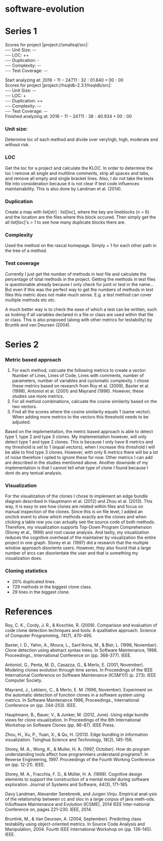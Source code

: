 ﻿# software-evolution

# Series 1
Scores for project |project://smallsql/src|:  
--- Unit Size: --  
--- LOC: ++  
--- Duplication: -  
--- Complexity: --  
--- Test Coverage: --  

Start analyzing at: $2016-11-24T11:32:01.840+00:00$    
Scores for project |project://hsqldb-2.3.1/hsqldb/src|:  
--- Unit Size: --  
--- LOC: +  
--- Duplication: ++  
--- Complexity: --  
--- Test Coverage: --  
Finished analyzing at: $2016-11-24T11:38:40.934+00:00$  

### Unit size:
Determine loc of each method and divide over veryhigh, high, moderate and without risk. 

### LOC
Get the loc for a project and calculate the KLOC.
In order to determine the loc I remove all single and multiline comments, strip all spaces and tabs, and remove all empty and single bracket lines. Also, I do not take the tests file into consideration because it is not clear if test code influences maintainability. This is also done by Landman et al. (2014).

### Duplication
Create a map with list[str] : list[loc], where the key are lineblocks (n = 6) and the location are the files where this block occured.
Then simply get the all list[loc]'s > 1 to see how many duplicate blocks there are.

### Complexity
Used the method on the rascal homepage. Simply + 1 for each other path in the tree of a method.

### Test coverage
Currently I just get the number of methods in test file and calculate the percentage of total methods in the project. 
Getting the methods in test files is questionable already because I only check for junit or test in the name... But even if this was the perfect way to get the numbers of methods in test files this metric does not make much sense. E.g. a test method can cover multiple methods etc etc.

A much better way is to check the ease of which a test can be written, such as looking if all variables declared in a file or class 
are used within that file or class. This is also proposed (along with other metrics for testability) by Bruntik and van Deursen (2004). 



# Series 2
### Metric based approach
1. For each method, calcuate the following metrics to create a vector: Number of Lines, Lines of Code, Lines with comments, number of parameters, number of variables and cyclomatic complexity.
I chose these metrics based on research from Roy et al. (2009), Baxter et al. (1998), Antoniol et al. (2001) and Mayrand (1996).
However, these studies use more metrics. 
2. For all method combinations, calcuate the cosine similarity based on the two vectors.
3. Find all the scores where the cosine similarity equals 1 (same vector). When adding more metrics to the vectors this threshold needs to be adjusted.

Based on the implementation, the metric based approach is able to detect type 1, type 2 and type 3 clones. My implementation however, will only detect type 1 and type 2 clones. This is because I only have 6 metrics and my threshold is set to 1 (equal vectors), when I increase this threshold I will be able to find type 3 clones. However, with only 6 metrics there will be a lot of noise therefore I opted to ignore these for now. Other metrics I can add are described in the studies mentioned above. Another downside of my implementation is that I cannot tell what type of clone I found because I dont do any textual analysis. 

### Visualization
For the visualization of the clones I chose to implement an edge bundle diagram described in Hauptmann et al. (2012) and Zhou et al. (2013). This way, it is easy to see how clones are related within files and focus on manual inspection of the clones. Since this is on file level, I added an onclick event to show which methods exactly are the clones and when clicking a table row you can actually see the source code of both methods. Therefore, my visualization supports Top-Down Program Comprehension (Storey et al., 1999) and root cause analysis.
And lastly, my visualization reduces the cognitive overhead of the maintainer by visualization the entire project in one graph. Storey et al. (1997) did a research that the multiple window approach disorients users. However, they also found that a large number of arcs can disorientate the user and that is something my visualization does. 

### Cloning statistics
* 20% duplicated lines.
* 729 methods in the biggest clone class.
* 29 lines in the biggest clone.

# References
Roy, C. K., Cordy, J. R., & Koschke, R. (2009). Comparison and evaluation of code clone detection techniques and tools: A qualitative approach. Science of Computer Programming, 74(7), 470-495.

Baxter, I. D., Yahin, A., Moura, L., Sant'Anna, M., & Bier, L. (1998, November). Clone detection using abstract syntax trees. In Software Maintenance, 1998. Proceedings., International Conference on (pp. 368-377). IEEE.

Antoniol, G., Penta, M. D., Casazza, G., & Merlo, E. (2001, November). Modeling clones evolution through time series. In Proceedings of the IEEE International Conference on Software Maintenance (ICSM'01) (p. 273). IEEE Computer Society.

Mayrand, J., Leblanc, C., & Merlo, E. M. (1996, November). Experiment on the automatic detection of function clones in a software system using metrics. In Software Maintenance 1996, Proceedings., International Conference on (pp. 244-253). IEEE.

Hauptmann, B., Bauer, V., & Junker, M. (2012, June). Using edge bundle views for clone visualization. In Proceedings of the 6th International Workshop on Software Clones (pp. 86-87). IEEE Press.

Zhou, H., Xu, P., Yuan, X., & Qu, H. (2013). Edge bundling in information visualization. Tsinghua Science and Technology, 18(2), 145-156.

Storey, M. A., Wong, K., & Muller, H. A. (1997, October). How do program understanding tools affect how programmers understand programs?. In Reverse Engineering, 1997. Proceedings of the Fourth Working Conference on (pp. 12-21). IEEE.

Storey, M. A., Fracchia, F. D., & Müller, H. A. (1999). Cognitive design elements to support the construction of a mental model during software exploration. Journal of Systems and Software, 44(3), 171-185.

Davy Landman, Alexander Serebrenik, and Jurgen Vinju.  Empirical anal-ysis of the relationship between cc and sloc in a large corpus of java meth-ods.  InSoftware Maintenance and Evolution (ICSME), 2014 IEEE Inter-national Conference on, pages 221–230. IEEE, 2014.

Bruntink, M., & Van Deursen, A. (2004, September). Predicting class testability using object-oriented metrics. In Source Code Analysis and Manipulation, 2004. Fourth IEEE International Workshop on (pp. 136-145). IEEE.

